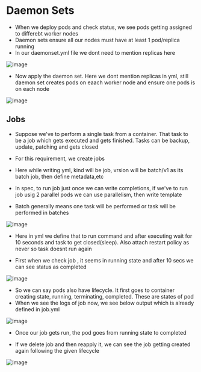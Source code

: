# Daemon Sets

- When we deploy pods and check status, we see pods getting assigned to differebt worker nodes
- Daemon sets ensure all our nodes must have at least 1 pod/replica running
- In our daemonset.yml file we dont need to mention replicas here

![image](https://github.com/user-attachments/assets/4a2d5fd7-125d-487b-a58a-a350f1ed378c)

- Now apply the daemon set. Here we dont mention replicas in yml, still daemon set creates pods on eaach worker node and ensure one pods is on each node

![image](https://github.com/user-attachments/assets/150281d8-bde9-45fe-b5c2-3490f964a639)


Jobs 
-
- Suppose we've to perform a single task from a container. That task to be a job which gets executed and gets finished. Tasks can be backup, update, patching and gets closed
- For this requirement, we create jobs

- Here while writing yml, kind will be job, vrsion will be batch/v1 as its batch job, then define metadata,etc
- In spec, to run job just once we can write completions, if we've to run job usig 2 parallel pods we can use parallelism, then write template
- Batch generally means one task will be performed or task will be performed in batches

![image](https://github.com/user-attachments/assets/824c92f1-fa38-4cc5-9971-d822f9aaa34d)

- Here in yml we define that to run command and after executing wait for 10 seconds and task to get closed(sleep). Also attach restart policy as never so task doesnt run again

- First when we check job , it seems in running state and after 10 secs we can see status as completed

![image](https://github.com/user-attachments/assets/8283bc7f-46e3-4b2c-b64d-ab2e0b88e31e)

- So we can say pods also have lifecycle. It first goes to container creating state, running, terminating, completed. These are states of pod
- When we see the logs of job now, we see below output which is already defined in job.yml

![image](https://github.com/user-attachments/assets/2af1a99b-1e62-4e53-86cc-32630976cf5e)

- Once our job gets run, the pod goes from running state to completed

- If we delete job and then reapply it, we can see the job getting created again following the given lifecycle

![image](https://github.com/user-attachments/assets/df3cd6e9-60ba-420f-b6cb-2d05177d06e8)
